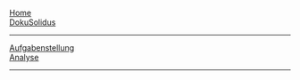 [Home](home)  
[DokuSolidus](DokuSolidus)  

----------

[Aufgabenstellung](AufgabenstellungKBDA)  
[Analyse](AnalyseKBDA)    

----------